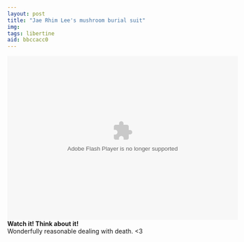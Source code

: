 ```yaml
---
layout: post
title: "Jae Rhim Lee's mushroom burial suit"
img: 
tags: libertine
aid: bbccacc0
---
```


<object width="526" height="374"><param name="movie" value="http://video.ted.com/assets/player/swf/EmbedPlayer.swf"></param><param name="allowFullScreen" value="true" /><param name="allowScriptAccess" value="always"/><param name="wmode" value="transparent"></param><param name="bgColor" value="#ffffff"></param><param name="flashvars" value="vu=http://video.ted.com/talk/stream/2011G/Blank/JaeRhimLee_2011G-320k.mp4&su=http://images.ted.com/images/ted/tedindex/embed-posters/JaeRhimLee_2011G-embed.jpg&vw=512&vh=288&ap=0&ti=1247&lang=eng&introDuration=15330&adDuration=4000&postAdDuration=830&adKeys=talk=jae_rhim_lee;year=2011;theme=a_taste_of_tedglobal_2011;theme=talks_from_ted_fellows;theme=a_greener_future;theme=technology_history_and_destiny;theme=new_on_ted_com;event=TEDGlobal+2011;tag=Arts;tag=Design;tag=death;tag=green;tag=invention;tag=ted+fellows;&preAdTag=tconf.ted/embed;tile=1;sz=512x288;" /><embed src="http://video.ted.com/assets/player/swf/EmbedPlayer.swf" pluginspace="http://www.macromedia.com/go/getflashplayer" type="application/x-shockwave-flash" wmode="transparent" bgColor="#ffffff" width="526" height="374" allowFullScreen="true" allowScriptAccess="always" flashvars="vu=http://video.ted.com/talk/stream/2011G/Blank/JaeRhimLee_2011G-320k.mp4&su=http://images.ted.com/images/ted/tedindex/embed-posters/JaeRhimLee_2011G-embed.jpg&vw=512&vh=288&ap=0&ti=1247&lang=eng&introDuration=15330&adDuration=4000&postAdDuration=830&adKeys=talk=jae_rhim_lee;year=2011;theme=a_taste_of_tedglobal_2011;theme=talks_from_ted_fellows;theme=a_greener_future;theme=technology_history_and_destiny;theme=new_on_ted_com;event=TEDGlobal+2011;tag=Arts;tag=Design;tag=death;tag=green;tag=invention;tag=ted+fellows;&preAdTag=tconf.ted/embed;tile=1;sz=512x288;"></embed></object>  
**Watch it! Think about it!**  
Wonderfully reasonable dealing with death. &lt;3